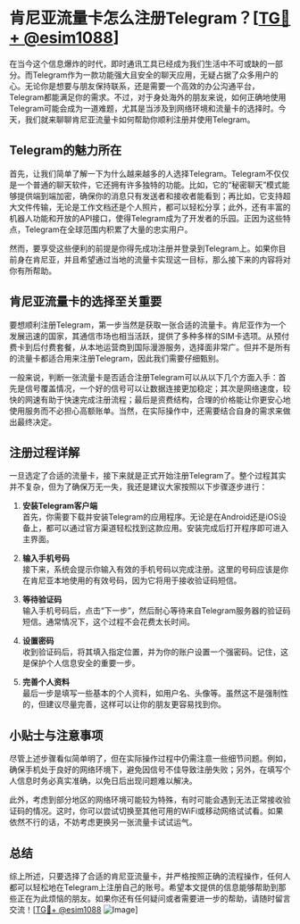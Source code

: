 # 肯尼亚流量卡怎么注册Telegram？[[TG💪+ @esim1088](https://t.me/s/esim1088)]

在当今这个信息爆炸的时代，即时通讯工具已经成为我们生活中不可或缺的一部分。而Telegram作为一款功能强大且安全的聊天应用，无疑占据了众多用户的心。无论你是想要与朋友保持联系，还是需要一个高效的办公沟通平台，Telegram都能满足你的需求。不过，对于身处海外的朋友来说，如何正确地使用Telegram可能会成为一道难题，尤其是当涉及到网络环境和流量卡的选择时。今天，我们就来聊聊肯尼亚流量卡如何帮助你顺利注册并使用Telegram。

## Telegram的魅力所在

首先，让我们简单了解一下为什么越来越多的人选择Telegram。Telegram不仅仅是一个普通的聊天软件，它还拥有许多独特的功能。比如，它的“秘密聊天”模式能够提供端到端加密，确保你的消息只有发送者和接收者能看到；再比如，它支持超大文件传输，无论是工作文档还是个人照片，都可以轻松分享；此外，还有丰富的机器人功能和开放的API接口，使得Telegram成为了开发者的乐园。正因为这些特点，Telegram在全球范围内积累了大量的忠实用户。

然而，要享受这些便利的前提是你得先成功注册并登录到Telegram上。如果你目前身在肯尼亚，并且希望通过当地的流量卡实现这一目标，那么接下来的内容将对你有所帮助。

## 肯尼亚流量卡的选择至关重要

要想顺利注册Telegram，第一步当然是获取一张合适的流量卡。肯尼亚作为一个发展迅速的国家，其通信市场也相当活跃，提供了多种多样的SIM卡选项。从预付费卡到后付费套餐，从本地运营商到国际漫游服务，选择面非常广。但并不是所有的流量卡都适合用来注册Telegram，因此我们需要仔细甄别。

一般来说，判断一张流量卡是否适合注册Telegram可以从以下几个方面入手：首先是信号覆盖情况，一个好的信号可以让数据连接更加稳定；其次是网络速度，较快的网速有助于快速完成注册流程；最后是资费结构，合理的价格能让你更安心地使用服务而不必担心高额账单。当然，在实际操作中，还需要结合自身的需求来做出最终决定。

## 注册过程详解

一旦选定了合适的流量卡，接下来就是正式开始注册Telegram了。整个过程其实并不复杂，但为了确保万无一失，我还是建议大家按照以下步骤逐步进行：

1. **安装Telegram客户端**  
   首先，你需要下载并安装Telegram的应用程序。无论是在Android还是iOS设备上，都可以通过官方渠道轻松找到这款应用。安装完成后打开程序即可进入主界面。

2. **输入手机号码**  
   接下来，系统会提示你输入有效的手机号码以完成注册。这里的号码应该是你在肯尼亚本地使用的有效号码，因为它将用于接收验证码短信。

3. **等待验证码**  
   输入手机号码后，点击“下一步”，然后耐心等待来自Telegram服务器的验证码短信。通常情况下，这个过程不会花费太长时间。

4. **设置密码**  
   收到验证码后，将其填入指定位置，并为你的账户设置一个强密码。记住，这是保护个人信息安全的重要一步。

5. **完善个人资料**  
   最后一步是填写一些基本的个人资料，如用户名、头像等。虽然这不是强制性的，但建议尽量完善，这样可以让你的朋友更容易找到你。

## 小贴士与注意事项

尽管上述步骤看似简单明了，但在实际操作过程中仍需注意一些细节问题。例如，确保手机处于良好的网络环境下，避免因信号不佳导致注册失败；另外，在填写个人信息时务必真实准确，以免日后出现问题难以解决。

此外，考虑到部分地区的网络环境可能较为特殊，有时可能会遇到无法正常接收验证码的情况。这时，你可以尝试切换至其他可用的WiFi或移动网络试试看。如果依然不行的话，不妨考虑更换另一张流量卡试试运气。

## 总结

综上所述，只要选择了合适的肯尼亚流量卡，并严格按照正确的流程操作，任何人都可以轻松地在Telegram上注册自己的账号。希望本文提供的信息能够帮助到那些正在为此烦恼的朋友。如果你还有任何疑问或者需要进一步的帮助，请随时留言交流！[[TG💪+ @esim1088](https://t.me/s/esim1088) ![Image](https://i.postimg.cc/4NQfJmqS/Snipaste-2025-05-13-00-14-12.png)]